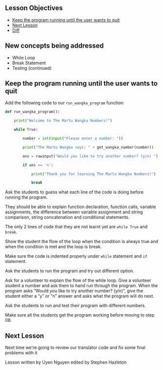 ## Lesson Objectives

* [Keep the program running until the user wants to quit](#keep-the-program-running-until-the-user-wants-to-quit)
* [Next Lesson](#next-lesson)
* [Diff](https://github.com/lathonez/wangka/compare/lesson-six...lesson-seven)

## New concepts being addressed

* While Loop
* Break Statement
* Testing (continued)

## Keep the program running until the user wants to quit

Add the following code to our `run_wangka_program` function:

```python
def run_wangka_program():

    print("Welcome to The Martu Wangka Numbers!")

    while True:

        number = int(input("Please enter a number: "))

        print("The Martu Wangka says: " + get_wangka_number(number))

        ans = rawinput("Would you like to try another number? (y/n) ")

        if ans == 'n':

            print("Thank you for learning The Martu Wangka Numbers!")

            break
```

Ask the students to guess what each line of the code is doing before running the program.

They should be able to explain function declaration, function calls, variable assignments, the difference between variable assignment and string comparison, string concatenation and conditional statements.

The only 2 lines of code that they are not learnt yet are `while True` and `break`.

Show the student the flow of the loop when the condition is always true and when the condition is met and the loop is break.

Make sure the code is indented properly under `while` statement and `if` statement.

Ask the students to run the program and try out different option.

Ask for a volunteer to explain the flow of the while loop. Give a volunteer student a number and ask them to hand run through the program. When the program asks “Would you like to try another number? (y/n)”, give the student either a “y” or “n” answer and asks what the program will do next.

Ask the students to run and test their program with different numbers.

Make sure all the students get the program working before moving to step 08.

## Next Lesson

Next time we're going to review our translator code and fix some final problems with it

Lesson written by Uyen Nguyen edited by Stephen Hazleton
